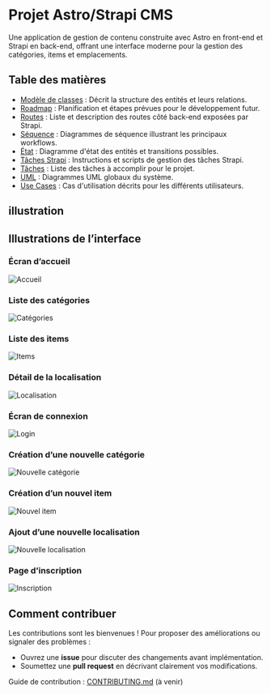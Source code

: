 # Projet Astro/Strapi CMS

Une application de gestion de contenu construite avec Astro en front-end et Strapi en back-end, offrant une interface moderne pour la gestion des catégories, items et emplacements.

## Table des matières

- [Modèle de classes](docs/CLASS.md) : Décrit la structure des entités et leurs relations.
- [Roadmap](docs/ROADMAP.md) : Planification et étapes prévues pour le développement futur.
- [Routes](docs/ROUTES.md) : Liste et description des routes côté back-end exposées par Strapi.
- [Séquence](docs/SEQUENCE.md) : Diagrammes de séquence illustrant les principaux workflows.
- [État](docs/STATE.md) : Diagramme d'état des entités et transitions possibles.
- [Tâches Strapi](docs/STRAPI%20task.md) : Instructions et scripts de gestion des tâches Strapi.
- [Tâches](docs/TASKS.md) : Liste des tâches à accomplir pour le projet.
- [UML](docs/UML.md) : Diagrammes UML globaux du système.
- [Use Cases](docs/USECASE.md) : Cas d'utilisation décrits pour les différents utilisateurs.


## illustration
## Illustrations de l’interface

### Écran d’accueil
![Accueil](docs/img/accueil.png)

### Liste des catégories
![Catégories](docs/img/categorpries.png)

### Liste des items
![Items](docs/img/items.png)

### Détail de la localisation
![Localisation](docs/img/location.png)

### Écran de connexion
![Login](docs/img/login.png)

### Création d’une nouvelle catégorie
![Nouvelle catégorie](docs/img/new-category.png)

### Création d’un nouvel item
![Nouvel item](docs/img/new-item.png)

### Ajout d’une nouvelle localisation
![Nouvelle localisation](docs/img/new-location.png)

### Page d’inscription
![Inscription](docs/img/register.png)


## Comment contribuer

Les contributions sont les bienvenues ! Pour proposer des améliorations ou signaler des problèmes :

- Ouvrez une **issue** pour discuter des changements avant implémentation.
- Soumettez une **pull request** en décrivant clairement vos modifications.

Guide de contribution : [CONTRIBUTING.md](CONTRIBUTING.md) (à venir)
